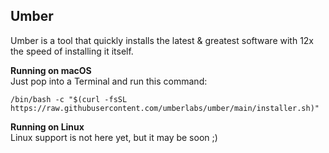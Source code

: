 ## Umber

Umber is a tool that quickly installs the latest & greatest software with 12x the speed of installing it itself.

**Running on macOS**<br>
Just pop into a Terminal and run this command:

`/bin/bash -c "$(curl -fsSL https://raw.githubusercontent.com/umberlabs/umber/main/installer.sh)"`


**Running on Linux**<br>
Linux support is not here yet, but it may be soon ;)
